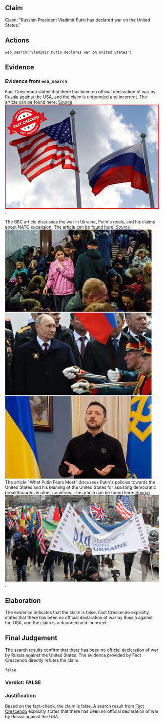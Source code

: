 ## Claim
Claim: "Russian President Vladimir Putin has declared war on the United States."

## Actions
```
web_search("Vladimir Putin declares war on United States")
```

## Evidence
### Evidence from `web_search`
Fact Crescendo states that there has been no official declaration of war by Russia against the USA, and the claim is unfounded and incorrect. The article can be found here: [Source](https://srilanka.factcrescendo.com/english/did-russia-declare-war-against-the-usa/) ![image 2675](media/2025-08-07_20-59-1754600363-143904.jpg).

The BBC article discusses the war in Ukraine, Putin's goals, and his claims about NATO expansion. The article can be found here: [Source](https://www.bbc.com/news/articles/cj0q964851po) ![image 2683](media/2025-08-07_20-59-1754600381-299632.jpg), ![image 2689](media/2025-08-07_20-59-1754600383-197837.jpg), ![image 2685](media/2025-08-07_20-59-1754600382-179147.jpg). The article "What Putin Fears Most" discusses Putin's policies towards the United States and his blaming of the United States for assisting democratic breakthroughs in other countries. The article can be found here: [Source](https://www.journalofdemocracy.org/articles/what-putin-fears-most/) ![image 2694](media/2025-08-07_20-59-1754600386-245360.jpg).


## Elaboration
The evidence indicates that the claim is false. Fact Crescendo explicitly states that there has been no official declaration of war by Russia against the USA, and the claim is unfounded and incorrect.


## Final Judgement
The search results confirm that there has been no official declaration of war by Russia against the United States. The evidence provided by Fact Crescendo directly refutes the claim.

`false`


### Verdict: FALSE

### Justification
Based on the fact-check, the claim is false. A search result from [Fact Crescendo](https://srilanka.factcrescendo.com/english/did-russia-declare-war-against-the-usa/) explicitly states that there has been no official declaration of war by Russia against the USA.
